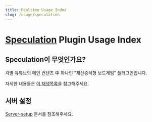 ```yaml
---
title: Realtime Usage Index
slug: /usage/speculation
---
```


# [Speculation](https://github.com/monun/Speculation) Plugin Usage Index

## Speculation이 무엇인가요?

각별 유튜브의 메인 컨텐츠 中 하나인 "재산증식형 보드게임" 플러그인입니다.

자세한 내용들은 [이 재생목록](https://www.youtube.com/playlist?list=PLAfXl9hcOzqAWHonl7bxdO4-NRRoy11kG)을 참고해주세요.

## 서버 설정

[Server-setup](Server-Setup.md) 문서를 참조해주세요.

